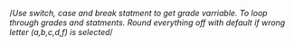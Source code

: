 /*Use switch, case and break statment to get grade varriable. To loop through grades 
and statments.  Round everything off with default if wrong letter (a,b,c,d,f) is selected*/
